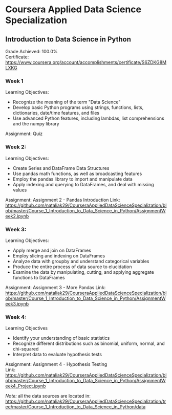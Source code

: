 # Coursera Applied Data Science Specialization
## Introduction to Data Science in Python

Grade Achieved: 100.0% </br>
Certificate:
https://www.coursera.org/account/accomplishments/certificate/S6ZDKG8MLXKG

### Week 1

Learning Objectives:
- Recognize the meaning of the term "Data Science"</br>
- Develop basic Python programs using strings, functions, lists, dictionaries, date/time features, and files </br>
- Use advanced Python features, including lambdas, list comprehensions and the numpy library</br>

Assignment: Quiz

### Week 2:

Learning Objectives:</br>
- Create Series and DataFrame Data Structures</br>
- Use pandas math functions, as well as broadcasting features</br>
- Employ the pandas library to import and manipulate data</br>
- Apply indexing and querying to DataFrames, and deal with missing values</br>

Assignment: Assignment 2 - Pandas Introduction
Link: https://github.com/nataliak29/CourseraAppliedDataScienceSpecialization/blob/master/Course_1_Introduction_to_Data_Science_in_Python/AssignmentWeek2.ipynb

### Week 3:

Learning Objectives:</br>
- Apply merge and join on DataFrames</br>
- Employ slicing and indexing on DataFrames</br>
- Analyze data with groupby and understand categorical variables</br>
- Produce the entire process of data source to elucidation</br>
- Examine the data by manipulating, cutting, and applying aggregate functions to DataFrames</br>

Assignment: Assignment 3 - More Pandas
Link: https://github.com/nataliak29/CourseraAppliedDataScienceSpecialization/blob/master/Course_1_Introduction_to_Data_Science_in_Python/AssignmentWeek3.ipynb

### Week 4:

Learning Objectives</br>
- Identify your understanding of basic statistics</br>
- Recognize different distributions such as binomial, uniform, normal, and chi-squared</br>
- Interpret data to evaluate hypothesis tests</br>

Assignment: Assignment 4 - Hypothesis Testing</br>
Link: https://github.com/nataliak29/CourseraAppliedDataScienceSpecialization/blob/master/Course_1_Introduction_to_Data_Science_in_Python/AssignmentWeek4_Project.ipynb

*Note:* all the data sources are located in: https://github.com/nataliak29/CourseraAppliedDataScienceSpecialization/tree/master/Course_1_Introduction_to_Data_Science_in_Python/data
